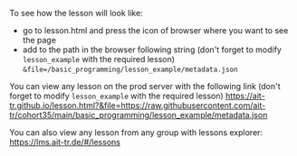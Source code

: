 To see how the lesson will look like:
- go to lesson.html and press the icon of browser where you want to see the page
- add to the path in the browser following string (don't forget to modify `lesson_example` with the required lesson)
  `&file=/basic_programming/lesson_example/metadata.json`

You can view any lesson on the prod server with the following link 
(don't forget to modify `lesson_example` with the required lesson) 
https://ait-tr.github.io/lesson.html?&file=https://raw.githubusercontent.com/ait-tr/cohort35/main/basic_programming/lesson_example/metadata.json

You can also view any lesson from any group with lessons explorer: https://lms.ait-tr.de/#/lessons